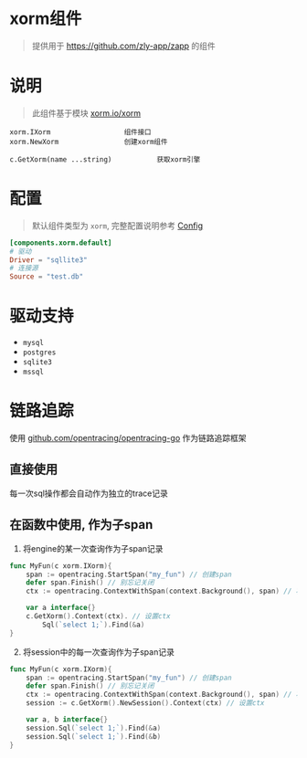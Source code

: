 # xorm组件

> 提供用于 https://github.com/zly-app/zapp 的组件

# 说明

> 此组件基于模块 [xorm.io/xorm](https://gitea.com/xorm/xorm)

```text
xorm.IXorm                  组件接口
xorm.NewXorm                创建xorm组件

c.GetXorm(name ...string)           获取xorm引擎
``` 

# 配置

> 默认组件类型为 `xorm`, 完整配置说明参考 [Config](./config.go)

```toml
[components.xorm.default]
# 驱动
Driver = "sqllite3"
# 连接源
Source = "test.db"
```

# 驱动支持

+ `mysql`
+ `postgres`
+ `sqlite3`
+ `mssql`

# 链路追踪

使用 [github.com/opentracing/opentracing-go](https://github.com/opentracing/opentracing-go) 作为链路追踪框架

## 直接使用

每一次sql操作都会自动作为独立的trace记录

## 在函数中使用, 作为子span

1. 将engine的某一次查询作为子span记录

```go
func MyFun(c xorm.IXorm){
    span := opentracing.StartSpan("my_fun") // 创建span
    defer span.Finish() // 别忘记关闭
    ctx := opentracing.ContextWithSpan(context.Background(), span) // 将span存入ctx

    var a interface{}
    c.GetXorm().Context(ctx). // 设置ctx
        Sql(`select 1;`).Find(&a)
}
```

2. 将session中的每一次查询作为子span记录

```go
func MyFun(c xorm.IXorm){
    span := opentracing.StartSpan("my_fun") // 创建span
    defer span.Finish() // 别忘记关闭
    ctx := opentracing.ContextWithSpan(context.Background(), span) // 将span存入ctx
    session := c.GetXorm().NewSession().Context(ctx) // 设置ctx

    var a, b interface{}
    session.Sql(`select 1;`).Find(&a)
    session.Sql(`select 1;`).Find(&b)
}
```